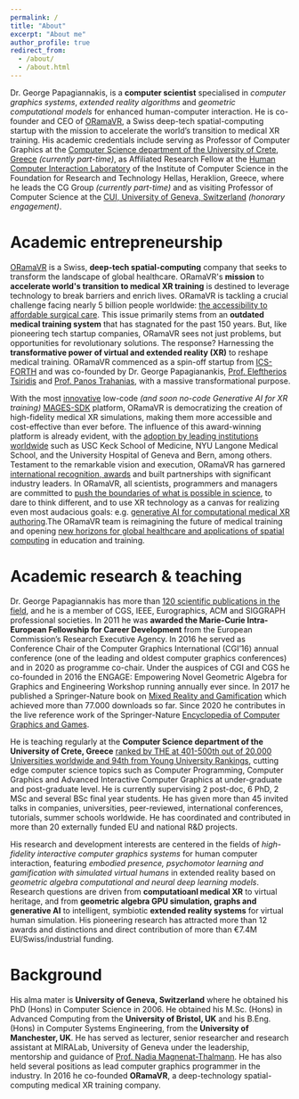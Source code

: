```yaml
---
permalink: /
title: "About"
excerpt: "About me"
author_profile: true
redirect_from: 
  - /about/
  - /about.html
---
```



Dr. George Papagiannakis, is a **computer scientist** specialised in *computer graphics systems*, *extended reality algorithms* and *geometric computational models* for enhanced human-computer interaction. He is co-founder and CEO of [ORamaVR](https://www.oramavr.com), a Swiss deep-tech spatial-computing startup with the mission to accelerate the world’s transition to medical XR training. His academic credentials include serving as Professor of Computer Graphics at the [Computer Science department of the University of Crete, Greece](https://www.csd.uoc.gr/CSD/index.jsp?lang=en) *(currently part-time)*, as Affiliated  Research Fellow at the [Human Computer Interaction Laboratory](https://www.ics.forth.gr/hci/) of the Institute of Computer Science in the Foundation for Research and Technology Hellas, Heraklion, Greece,  where he leads the CG Group *(currently part-time)* and as visiting Professor of Computer Science at the [CUI, University of Geneva, Switzerland](https://cui.unige.ch/en/) *(honorary engagement)*.

Academic entrepreneurship
======

[ORamaVR](https://oramavr.com/about/) is a Swiss, **deep-tech spatial-computing** company that seeks to transform the landscape of global healthcare. ORamaVR's **mission** to **accelerate world's transition to medical XR training** is destined to leverage technology to break barriers and enrich lives. ORamaVR is tackling a crucial challenge facing nearly 5 billion people worldwide: [the accessibility to affordable surgical care](https://www.who.int/teams/integrated-health-services/clinical-services-and-systems/surgical-care). This issue primarily stems from an **outdated medical training system** that has stagnated for the past 150 years. But, like pioneering tech startup companies, ORamaVR sees not just problems, but opportunities for revolutionary solutions. The response? Harnessing the **transformative power of virtual and extended reality (XR)** to reshape medical training. ORamaVR commenced as a spin-off startup from [ICS-FORTH](https://ics.forth.gr) and was co-founded by Dr. George Papagianankis, [Prof. Eleftherios Tsiridis](https://tsiridis.gr) and [Prof. Panos Trahanias](https://users.ics.forth.gr/~trahania/home.html), with a massive transformational purpose.

With the most [innovative](https://ieeexplore.ieee.org/document/10038619) low-code *(and soon no-code Generative AI for XR training)* [MAGES-SDK](https://oramavr.com/explore-essentials/) platform, ORamaVR is democratizing the creation of high-fidelity medical XR simulations, making them more accessible and cost-effective than ever before. The influence of this award-winning platform is already evident, with the [adoption by leading institutions worldwide](https://oramavr.com/case-studies-testimonials/) such as USC Keck School of Medicine, NYU Langone Medical School, and the University Hospital of Geneva and Bern, among others. Testament to the remarkable vision and execution, ORamaVR has garnered [international recognition, awards](https://oramavr.com/partners-awards/) and built partnerships with significant industry leaders. In ORamaVR, all scientists, programmers and managers are committed to [push the boundaries of what is possible in science](https://oramavr.com/publications/), to dare to think different, and to use XR technology as a canvas for realizing even most audacious goals: e.g. [generative AI for computational medical XR authoring](https://oramavr.com/rd-projects/).The ORamaVR team is reimagining the future of medical training and opening [new horizons for global healthcare and applications of spatial computing](https://oramavr.com/products-2/) in education and training.

Academic research & teaching
======

Dr. George Papagiannakis has more than [120 scientific publications in the field](https://scholar.google.com/citations?user=rUfyI3MAAAAJ&hl=en), and he is a member of CGS, IEEE, Eurographics, ACM and SIGGRAPH professional societies. In 2011 he was **awarded the Marie-Curie Intra-European Fellowship for Career Development** from the European Commission’s Research Executive Agency. In 2016 he served as Conference Chair of the Computer Graphics International (CGI’16) annual conference (one of the leading and oldest computer graphics conferences) and in 2020 as programme co-chair. Under the auspices of CGI and CGS he co-founded in 2016 the ENGAGE: Empowering Novel Geometric Algebra for Graphics and Engineering Workshop running annually ever since. In 2017 he published a Springer-Nature book on [Mixed Reality and Gamification](https://link.springer.com/book/10.1007/978-3-319-49607-8) which achieved more than 77.000 downloads so far. Since 2020 he contributes in the live reference work of the Springer-Nature [Encyclopedia of Computer Graphics and Games](https://link.springer.com/book/10.1007/978-3-319-49607-8).

He is teaching regularly at the **Computer Science department of the University of Crete, Greece** [ranked by THE at 401-500th out of 20.000 Universities worldwide and 94th from Young University Rankings](https://www.timeshighereducation.com/world-university-rankings/university-crete), cutting edge computer science topics such as Computer Programming, Computer Graphics and Advanced Interactive Computer Graphics at under-graduate and post-graduate level. He is currently supervising 2 post-doc, 6 PhD, 2 MSc and several BSc final year students. He has given more than 45 invited talks in companies, universities, peer-reviewed, international conferences, tutorials, summer schools worldwide. He has coordinated and contributed in more than 20 externally funded EU and national R&D projects.

His research and development interests are centered in the fields of *high-fidelity interactive computer graphics systems* for human computer interaction, featuring *embodied presence, psychomotor learning and gamification with simulated virtual humans* in extended reality based on *geometric algebra computational and neural deep learning models*. Research questions are driven from **computatioanl medical XR** to virtual heritage, and from **geometric algebra GPU  simulation, graphs and generative AI** to intelligent, symbiotic **extended reality systems** for virtual human simulation. His pioneering research has attracted more than 12 awards and distinctions and direct contribution of more than €7.4M EU/Swiss/industrial funding.

Background
======

His alma mater is **University of Geneva, Switzerland** where he obtained his PhD (Hons) in Computer Science in 2006. He obtained his M.Sc. (Hons) in Advanced Computing from the **University of Bristol, UK** and his B.Eng. (Hons) in Computer Systems Engineering, from the **University of Manchester, UK**.
He has served as lecturer, senior researcher and research assistant at MIRALab, University of Geneva under the leadership, mentorship and guidance of [Prof. Nadia Magnenat-Thalmann](https://en.wikipedia.org/wiki/Nadia_Magnenat_Thalmann). He has also held several positions as lead computer graphics programmer in the industry.
In 2016 he co-founded **ORamaVR**, a deep-technology spatial-computing medical XR training company.

